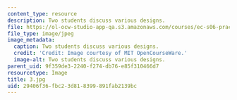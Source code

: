 ```yaml
---
content_type: resource
description: Two students discuss various designs.
file: https://ol-ocw-studio-app-qa.s3.amazonaws.com/courses/ec-s06-practical-electronics-fall-2004/29406f36fbc23d818399891fab2139bc_3.jpg
file_type: image/jpeg
image_metadata:
  caption: Two students discuss various designs.
  credit: 'Credit: Image courtesy of MIT OpenCourseWare.'
  image-alt: Two students discuss various designs.
parent_uid: 9f359de3-2240-f274-db76-e85f310466d7
resourcetype: Image
title: 3.jpg
uid: 29406f36-fbc2-3d81-8399-891fab2139bc
---
```

